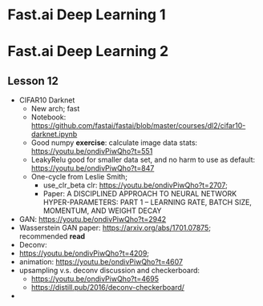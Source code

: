 # Fast.ai Deep Learning 1

# Fast.ai Deep Learning 2
## Lesson 12
- CIFAR10 Darknet 
  - New arch; fast
  - Notebook: https://github.com/fastai/fastai/blob/master/courses/dl2/cifar10-darknet.ipynb
  - Good numpy **exercise**: calculate image data stats: https://youtu.be/ondivPiwQho?t=551
  - LeakyRelu good for smaller data set, and no harm to use as default: https://youtu.be/ondivPiwQho?t=847
  - One-cycle from Leslie Smith; 
    - use_clr_beta clr: https://youtu.be/ondivPiwQho?t=2707; 
    - Paper: A DISCIPLINED APPROACH TO NEURAL NETWORK HYPER-PARAMETERS: PART 1 – LEARNING RATE, BATCH SIZE, MOMENTUM, AND WEIGHT DECAY
- GAN: https://youtu.be/ondivPiwQho?t=2942
 - Wasserstein GAN paper: https://arxiv.org/abs/1701.07875; recommended **read**
 - Deconv: 
  - https://youtu.be/ondivPiwQho?t=4209; 
  - animation: https://youtu.be/ondivPiwQho?t=4607
  - upsampling v.s. deconv discussion and checkerboard: 
    - https://youtu.be/ondivPiwQho?t=4695
    - https://distill.pub/2016/deconv-checkerboard/
 - 
 
